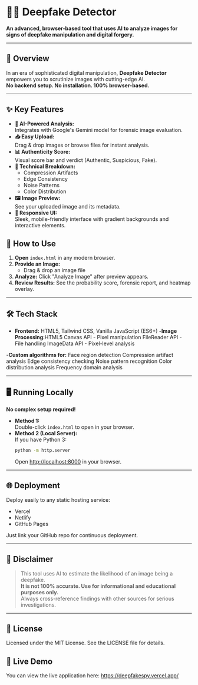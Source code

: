 # 🕵️‍♂️ Deepfake Detector

**An advanced, browser-based tool that uses AI to analyze images for signs of deepfake manipulation and digital forgery.**

---

## 📖 Overview

In an era of sophisticated digital manipulation, **Deepfake Detector** empowers you to scrutinize images with cutting-edge AI.  
**No backend setup. No installation. 100% browser-based.**

---

## ✨ Key Features

- **🤖 AI-Powered Analysis:**  
  Integrates with Google's Gemini model for forensic image evaluation.
- **📥 Easy Upload:**  
  Drag & drop images or browse files for instant analysis.
- **📊 Authenticity Score:**  
  Visual score bar and verdict (Authentic, Suspicious, Fake).
- **🔬 Technical Breakdown:**  
  - Compression Artifacts
  - Edge Consistency
  - Noise Patterns
  - Color Distribution
- **🖼️ Image Preview:**  
  See your uploaded image and its metadata.
- **📱 Responsive UI:**  
  Sleek, mobile-friendly interface with gradient backgrounds and interactive elements.

## 🚀 How to Use

1. **Open** `index.html` in any modern browser.
2. **Provide an Image:**
   - Drag & drop an image file
3. **Analyze:** Click "Analyze Image" after preview appears.
4. **Review Results:** See the probability score, forensic report, and heatmap overlay.

---

## 🛠️ Tech Stack

- **Frontend:** HTML5, Tailwind CSS, Vanilla JavaScript (ES6+)
-**Image Processing**:HTML5 Canvas API - Pixel manipulation
                      FileReader API - File handling
                      ImageData API - Pixel-level analysis


-**Custom algorithms for:** Face region detection
                            Compression artifact analysis
                            Edge consistency checking
                            Noise pattern recognition
                            Color distribution analysis
                            Frequency domain analysis


---

## 🖥️ Running Locally

**No complex setup required!**

- **Method 1:**  
  Double-click `index.html` to open in your browser.
- **Method 2 (Local Server):**  
  If you have Python 3:
  ```sh
  python -m http.server
  ```
  Open [http://localhost:8000](http://localhost:8000) in your browser.

---

## 🌐 Deployment

Deploy easily to any static hosting service:
- Vercel
- Netlify
- GitHub Pages

Just link your GitHub repo for continuous deployment.

---

## 📜 Disclaimer

> This tool uses AI to estimate the likelihood of an image being a deepfake.  
> **It is not 100% accurate. Use for informational and educational purposes only.**  
> Always cross-reference findings with other sources for serious investigations.

---

## 📄 License

Licensed under the MIT License. See the LICENSE file for details.

## 🚀 Live Demo

You can view the live application here: https://deepfakespy.vercel.app/
